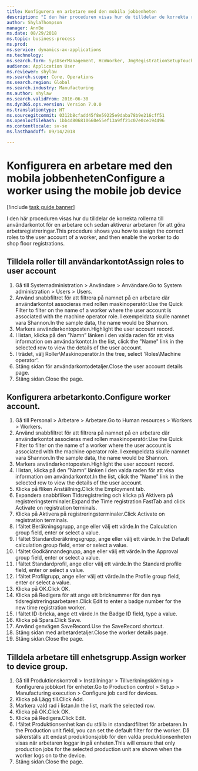 ```yaml
--- 
title: Konfigurera en arbetare med den mobila jobbenheten
description: "I den här proceduren visas hur du tilldelar de korrekta rollerna till användarkontot för en arbetare och sedan aktiverar arbetaren för att göra arbetsregistreringar."
author: ShylaThompson
manager: AnnBe
ms.date: 08/29/2018
ms.topic: business-process
ms.prod: 
ms.service: dynamics-ax-applications
ms.technology: 
ms.search.form: SysUserManagement, HcmWorker, JmgRegistrationSetupTouch, JmgRegistrationSetupAssignUsers
audience: Application User
ms.reviewer: shylaw
ms.search.scope: Core, Operations
ms.search.region: Global
ms.search.industry: Manufacturing
ms.author: shylaw
ms.search.validFrom: 2016-06-30
ms.dyn365.ops.version: Version 7.0.0
ms.translationtype: HT
ms.sourcegitcommit: 0312b8cfadd45f8e59225e9daba78b9e216cff51
ms.openlocfilehash: 1bb4d806810660e55ef13a9ff21c07e0ce194496
ms.contentlocale: sv-se
ms.lasthandoff: 09/14/2018

---
```

# <a name="configure-a-worker-using-the-mobile-job-device"></a><span data-ttu-id="70738-103">Konfigurera en arbetare med den mobila jobbenheten</span><span class="sxs-lookup"><span data-stu-id="70738-103">Configure a worker using the mobile job device</span></span>

[!include [task guide banner](../../includes/task-guide-banner.md)]

<span data-ttu-id="70738-104">I den här proceduren visas hur du tilldelar de korrekta rollerna till användarkontot för en arbetare och sedan aktiverar arbetaren för att göra arbetsregistreringar.</span><span class="sxs-lookup"><span data-stu-id="70738-104">This procedure shows you how to assign the correct roles to the user account of a worker, and then enable the worker to do shop floor registrations.</span></span>


## <a name="assign-roles-to-user-account"></a><span data-ttu-id="70738-105">Tilldela roller till användarkontot</span><span class="sxs-lookup"><span data-stu-id="70738-105">Assign roles to user account</span></span>
1. <span data-ttu-id="70738-106">Gå till Systemadministration > Användare > Användare.</span><span class="sxs-lookup"><span data-stu-id="70738-106">Go to System administration > Users > Users.</span></span>
2. <span data-ttu-id="70738-107">Använd snabbfiltret för att filtrera på namnet på en arbetare där användarkontot associeras med rollen maskinoperatör.</span><span class="sxs-lookup"><span data-stu-id="70738-107">Use the Quick Filter to filter on the name of a worker where the user account is associated with the machine operator role.</span></span> <span data-ttu-id="70738-108">I exempeldata skulle namnet vara Shannon.</span><span class="sxs-lookup"><span data-stu-id="70738-108">In the sample data, the name would be Shannon.</span></span>
3. <span data-ttu-id="70738-109">Markera användarkontoposten.</span><span class="sxs-lookup"><span data-stu-id="70738-109">Highlight the user account record.</span></span>
4. <span data-ttu-id="70738-110">I listan, klicka på den ”Namn” länken i den valda raden för att visa information om användarkontot.</span><span class="sxs-lookup"><span data-stu-id="70738-110">In the list, click the "Name" link in the selected row to view the details of the user account.</span></span>
5. <span data-ttu-id="70738-111">I trädet, välj Roller\Maskinoperatör.</span><span class="sxs-lookup"><span data-stu-id="70738-111">In the tree, select 'Roles\Machine operator'.</span></span>
6. <span data-ttu-id="70738-112">Stäng sidan för användarkontodetaljer.</span><span class="sxs-lookup"><span data-stu-id="70738-112">Close the user account details page.</span></span>
7. <span data-ttu-id="70738-113">Stäng sidan.</span><span class="sxs-lookup"><span data-stu-id="70738-113">Close the page.</span></span>

## <a name="configure-worker-account"></a><span data-ttu-id="70738-114">Konfigurera arbetarkonto.</span><span class="sxs-lookup"><span data-stu-id="70738-114">Configure worker account.</span></span>
1. <span data-ttu-id="70738-115">Gå till Personal > Arbetare > Arbetare.</span><span class="sxs-lookup"><span data-stu-id="70738-115">Go to Human resources > Workers > Workers.</span></span>
2. <span data-ttu-id="70738-116">Använd snabbfiltret för att filtrera på namnet på en arbetare där användarkontot associeras med rollen maskinoperatör.</span><span class="sxs-lookup"><span data-stu-id="70738-116">Use the Quick Filter to filter on the name of a worker where the user account is associated with the machine operator role.</span></span> <span data-ttu-id="70738-117">I exempeldata skulle namnet vara Shannon.</span><span class="sxs-lookup"><span data-stu-id="70738-117">In the sample data, the name would be Shannon.</span></span>
3. <span data-ttu-id="70738-118">Markera användarkontoposten.</span><span class="sxs-lookup"><span data-stu-id="70738-118">Highlight the user account record.</span></span>
4. <span data-ttu-id="70738-119">I listan, klicka på den ”Namn” länken i den valda raden för att visa information om användarkontot.</span><span class="sxs-lookup"><span data-stu-id="70738-119">In the list, click the "Name" link in the selected row to view the details of the user account.</span></span>
5. <span data-ttu-id="70738-120">Klicka på fliken Anställning.</span><span class="sxs-lookup"><span data-stu-id="70738-120">Click the Employment tab.</span></span>
6. <span data-ttu-id="70738-121">Expandera snabbfliken Tidsregistrering och klicka på Aktivera på registreringsterminaler.</span><span class="sxs-lookup"><span data-stu-id="70738-121">Expand the Time registration FastTab and click Activate on registration terminals.</span></span>
7. <span data-ttu-id="70738-122">Klicka på Aktivera på registreringsterminaler.</span><span class="sxs-lookup"><span data-stu-id="70738-122">Click Activate on registration terminals.</span></span>
8. <span data-ttu-id="70738-123">I fältet Beräkningsgrupp, ange eller välj ett värde.</span><span class="sxs-lookup"><span data-stu-id="70738-123">In the Calculation group field, enter or select a value.</span></span>
9. <span data-ttu-id="70738-124">I fältet Standardberäkningsgrupp, ange eller välj ett värde.</span><span class="sxs-lookup"><span data-stu-id="70738-124">In the Default calculation group field, enter or select a value.</span></span>
10. <span data-ttu-id="70738-125">I fältet Godkännandegrupp, ange eller välj ett värde.</span><span class="sxs-lookup"><span data-stu-id="70738-125">In the Approval group field, enter or select a value.</span></span>
11. <span data-ttu-id="70738-126">I fältet Standardprofil, ange eller välj ett värde.</span><span class="sxs-lookup"><span data-stu-id="70738-126">In the Standard profile field, enter or select a value.</span></span>
12. <span data-ttu-id="70738-127">I fältet Profilgrupp, ange eller välj ett värde.</span><span class="sxs-lookup"><span data-stu-id="70738-127">In the Profile group field, enter or select a value.</span></span>
13. <span data-ttu-id="70738-128">Klicka på OK.</span><span class="sxs-lookup"><span data-stu-id="70738-128">Click OK.</span></span>
14. <span data-ttu-id="70738-129">Klicka på Redigera för att ange ett bricknummer för den nya tidsregistreringsarbetaren.</span><span class="sxs-lookup"><span data-stu-id="70738-129">Click Edit to enter a badge number for the new time registration worker.</span></span>
15. <span data-ttu-id="70738-130">I fältet ID-bricka, ange ett värde.</span><span class="sxs-lookup"><span data-stu-id="70738-130">In the Badge ID field, type a value.</span></span>
16. <span data-ttu-id="70738-131">Klicka på Spara.</span><span class="sxs-lookup"><span data-stu-id="70738-131">Click Save.</span></span>
17. <span data-ttu-id="70738-132">Använd genvägen SaveRecord.</span><span class="sxs-lookup"><span data-stu-id="70738-132">Use the SaveRecord shortcut.</span></span>
18. <span data-ttu-id="70738-133">Stäng sidan med arbetardetaljer.</span><span class="sxs-lookup"><span data-stu-id="70738-133">Close the worker details page.</span></span>
19. <span data-ttu-id="70738-134">Stäng sidan.</span><span class="sxs-lookup"><span data-stu-id="70738-134">Close the page.</span></span>

## <a name="assign-worker-to-device-group"></a><span data-ttu-id="70738-135">Tilldela arbetare till enhetsgrupp.</span><span class="sxs-lookup"><span data-stu-id="70738-135">Assign worker to device group.</span></span>
1. <span data-ttu-id="70738-136">Gå till Produktionskontroll > Inställningar > Tillverkningskörning > Konfigurera jobbkort för enheter.</span><span class="sxs-lookup"><span data-stu-id="70738-136">Go to Production control > Setup > Manufacturing execution > Configure job card for devices.</span></span>
2. <span data-ttu-id="70738-137">Klicka på Lägg till.</span><span class="sxs-lookup"><span data-stu-id="70738-137">Click Add.</span></span>
3. <span data-ttu-id="70738-138">Markera vald rad i listan.</span><span class="sxs-lookup"><span data-stu-id="70738-138">In the list, mark the selected row.</span></span>
4. <span data-ttu-id="70738-139">Klicka på OK.</span><span class="sxs-lookup"><span data-stu-id="70738-139">Click OK.</span></span>
5. <span data-ttu-id="70738-140">Klicka på Redigera.</span><span class="sxs-lookup"><span data-stu-id="70738-140">Click Edit.</span></span>
6. <span data-ttu-id="70738-141">I fältet Produktionsenhet kan du ställa in standardfiltret för arbetaren.</span><span class="sxs-lookup"><span data-stu-id="70738-141">In the Production unit field, you can set the default filter for the worker.</span></span> <span data-ttu-id="70738-142">Då säkerställs att endast produktionsjobb för den valda produktionsenheten visas när arbetaren loggar in på enheten.</span><span class="sxs-lookup"><span data-stu-id="70738-142">This will ensure that only production jobs for the selected production unit are shown when the worker logs on to the device.</span></span>
7. <span data-ttu-id="70738-143">Stäng sidan.</span><span class="sxs-lookup"><span data-stu-id="70738-143">Close the page.</span></span>


